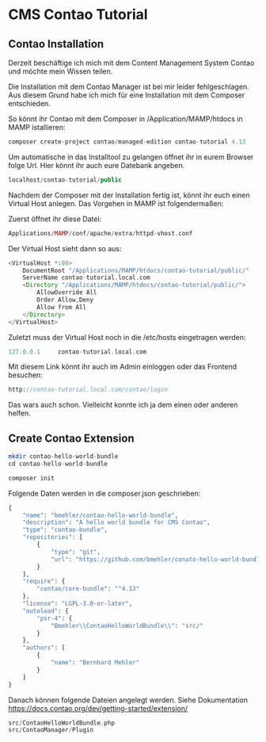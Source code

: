 # CMS Contao Tutorial
## Contao Installation

Derzeit beschäftige ich mich mit dem Content Management System Contao und möchte mein Wissen teilen.

Die Installation mit dem Contao Manager ist bei mir leider fehlgeschlagen. Aus diesem Grund habe ich mich für eine Installation mit dem Composer entschieden.

So könnt ihr Contao mit dem Composer in /Application/MAMP/htdocs in MAMP istallieren:
```php
composer create-project contao/managed-edition contao-tutorial 4.13
```

Um automatische in das Installtool zu gelangen öffnet ihr in eurem Browser folge Url. Hier könnt ihr auch eure Datebank angeben.

```php
localhost/contao-tutorial/public
```

Nachdem der Composer mit der Installation fertig ist, könnt ihr euch einen Virtual Host anlegen.
Das Vorgehen in MAMP ist folgendermaßen:

Zuerst öffnet ihr diese Datei:
```php
Applications/MAMP/conf/apache/extra/httpd-vhost.conf
```

Der Virtual Host sieht dann so aus:

```php
<VirtualHost *:80>
    DocumentRoot "/Applications/MAMP/htdocs/contao-tutorial/public/"
    ServerName contao-tutorial.local.com
    <Directory "/Applications/MAMP/htdocs/contao-tutorial/public/">
        AllowOverride All
        Order Allow,Deny
        Allow from All
    </Directory>
</VirtualHost>
```

Zuletzt muss der Virtual Host noch in die /etc/hosts eingetragen werden:
```php
127.0.0.1     contao-tutorial.local.com
```

Mit diesem Link könnt ihr auch im Admin einloggen oder das Frontend besuchen:
```php
http://contao-tutorial.local.com/contao/login
```

Das wars auch schon. Vielleicht konnte ich ja dem einen oder anderen helfen.

## Create Contao Extension

```php
mkdir contao-hello-world-bundle
cd contao-hello-world-bundle

composer init
```

Folgende Daten werden in die composer.json geschrieben:

```php
{
    "name": "bmehler/contao-hello-world-bundle",
    "description": "A hello world bundle for CMS Contao",
    "type": "contao-bundle",
    "repositories": [
        {
            "type": "git",
            "url": "https://github.com/bmehler/conato-hello-world-bundle.git"
        }
    ],
    "require": {
        "contao/core-bundle": "^4.13"
    },
    "license": "LGPL-3.0-or-later",
    "autoload": {
        "psr-4": {
            "Bmehler\\ContaoHelloWorldBundle\\": "src/"
        }
    },
    "authors": [
        {
            "name": "Bernhard Mehler"
        }
    ]
}
```

Danach können folgende Dateien angelegt werden. Siehe Dokumentation https://docs.contao.org/dev/getting-started/extension/

```php
src/ContaoHelloWorldBundle.php
src/ContaoManager/Plugin
```


